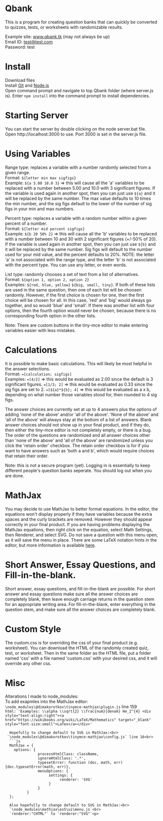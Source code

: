 # Qbank
 This is a program for creating question banks that can quickly be converted to quizzes, tests, or worksheets with randomizable results.<p>
 
 Example site: www.qbank.tk (may not always be up)<br>
 Email ID: test@test.com<br>
 Password: test<p>

# Install
Download files<br> 
Install [Git](https://git-scm.com/download/win) and [Node.js](https://nodejs.org/en/download/current/)<br>
Open command prompt and navigate to top Qbank folder (where server.js is).
Enter `npm install` into the command prompt to install dependencies.<p>

# Starting Server
   You can start the server by double clicking on the node server.bat file.<br>
   Open http://localhost:3000 to use.
   Port 3000 is set in the server.js file.
   
# Using Variables
Range type: replaces a variable with a number randomly selected from a given range.<br>
  Format: `${letter min max sigfigs}`<br>
  Example: `${a 5.00 10.0 3}` => this will cause all the 'a' variables to be replaced with a number between 5.00 and 10.0 with 3 significant figures.  If the variable is used again in another spot, then you can just use `${a}` and it will be replaced by the same number. The max value defaults to 10 times the min number, and the sig figs default to the lower of the number of sig figs in your min and max numbers.<p>
  
Percent type: replaces a variable with a random number within a given percent of a number.<br>
  Format: `${letter mid percent sigfigs}`<br>
  Example: `${b 20 50% 2}` => this will cause all the 'b' variables to be replaced with a number between 10 and 30 with 2 significant figures (+/-50% of 20).  If the   variable is used again in another spot, then you can just use `${b}` and it will be replaced by the same number.  Sig figs will default to the number used for your mid value, and the percent defaults to 20%.  NOTE: the letter 'a' is not associated with the range type, and the letter 'b' is not associated with the percent type.  You can use any letter, or even words.<p>
  
List type: randomly chooses a set of text from a list of alternatives.<br>
  Format: `${option 1, option 2, option 2}`<br>
  Examples: `${red, blue, yellow}` `${big, small, tiny}`.  If both of these lists are used in the same question, then one of each list will be choosen randomly.  However, if the first choice is chosen for one, then the first choice will be chosen for all.  In this case, 'red' and 'big' would always go together, and so would 'blue' and 'small'.  If there was another list with four options, then the fourth option would never be chosen, because there is no corresponding fourth option in the other lists.<p>

  Note: There are custom buttons in the tiny-mce editor to make entering variables easier with less mistakes.
   
# Calculations
It is possible to make basic calculations.  This will likely be most helpful in the answer selections.<br>
  Format: `=[calculation; sigfigs]`<br>
  Examples: `=[4/2]` => this would be evaluated as 2.00 since the default is 3 significant figures.
            `=[1/3; 2]` => this would be evaluated as 0.33 since the sig figs are set to 2.
            `=[${a}*${b}; 4]` => this would be evaluated as a x b, depending on what number those variables stood for, then rounded to 4 sig figs.<p>

The answer choices are currently set at up to 4 answers plus the options of adding 'none of the above' and/or 'all of the above'.  'None of the above' and 'all of the above' will always stay at the bottom of a list of answers.  Blank answer choices should not show up in your final product, and if they do, then either the tiny-mce editor is not completely empty, or there is a bug.  The order of the questions are randomized and all answer choices other than 'none of the above' and 'all of the above' are randomized unless you click the 'retain order' checkbox.  The retain order checkbox is for if you want to have answers such as 'both a and b', which would require choices that retain their order.<p>

Note: this is not a secure program (yet).  Logging in is essentially to keep different people's question banks seperate.  You should log out when you are done.
 
# MathJax
 You may decide to use MathJax to better format equations.  In the editor, the equations won't display properly if they have variables because the extra spaces and the curly brackets are removed.  However they should appear correctly in your final product.  If you are having problems displaying the MathJax equations, then right click on the equation, select Math Settings, then Renderer, and select SVG.  Do not save a question with this menu open, as it will save the menu in place.  There are some LaTeX notation hints in the editor, but more information is available <a href="https://en.wikibooks.org/wiki/LaTeX/Mathematics">here</a>.
 
# Short Answer, Essay Questions, and Fill-in-the-blank.
 Short answer, essay questions, and fill-in-the-blank are possible.  For short answer and essay questions make sure all the answer choices are completely blank, then leave enough carriage returns in the question stem for an appropriate writing area.  For fill-in-the-blank, enter everything in the question stem, and make sure all the answer choices are completely blank.
 
 # Custom Style
   The custom.css is for overriding the css of your final product (e.g. worksheet).  You can download the HTML of the randomly created quiz, test, or worksheet.  Then in the same folder as the HTML file, put a folder named 'css' with a file named 'custom.css' with your desired css, and it will override any other css.
 
 # Misc
Alterations I made to node_modules:<br>
  To add exapmles into the MathJax editor:<br>
 `\node_modules\@dimakorotkov\tinymce-mathjax\plugin.js` line 159<br>
 `html: 'Examples: \\alpha \\sqrt{2} \\frac{num}{denom} He_2^{4} <div style="text-align:right"><a href="https://wikibooks.org/wiki/LaTeX/Mathematics" target="_blank" style="font-size:small">LaTex</a></div>'`<p>

```
  Hopefully to change default to SVG in MathJax:<br>
 `\node_modules\@dimakorotkov\tinymce-mathjax\config.js` line 16<br>
  ```js
  MathJax = {
    options: {
			   processHtmlClass: className,
			   ignoreHtmlClass: '.*',
			   typesetError: function (doc, math, err) {doc.typesetError(math, err)},
			   menuOptions: {
				    settings: {
					     renderer: 'SVG'
				    }
			   }
		  }
  };

  Also hopefully to change default to SVG in MathJax:<br>
  `\node_modules\mathjax\es5\ui\menu.js`<br>
  `renderer:"CHTML"` to `renderer:"SVG"`<p>
  
